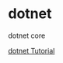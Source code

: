 # dotnet
dotnet core

[dotnet Tutorial](https://docs.microsoft.com/en-us/aspnet/core/tutorials/first-web-api?view=aspnetcore-5.0&tabs=visual-studio-code)
